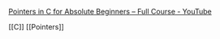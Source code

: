 [Pointers in C for Absolute Beginners – Full Course - YouTube](https://www.youtube.com/watch?v=MIL2BK02X8A&t=1s)

[[C]]
[[Pointers]]